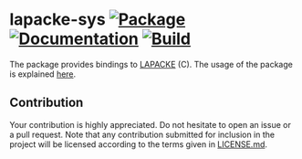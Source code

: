 # lapacke-sys [![Package][package-img]][package-url] [![Documentation][documentation-img]][documentation-url] [![Build][build-img]][build-url]

The package provides bindings to [LAPACKE] (C). The usage of the package is
explained [here][usage].

## Contribution

Your contribution is highly appreciated. Do not hesitate to open an issue or a
pull request. Note that any contribution submitted for inclusion in the project
will be licensed according to the terms given in [LICENSE.md](LICENSE.md).

[lapacke]: https://en.wikipedia.org/wiki/LAPACK
[usage]: https://blas-lapack-rs.github.io/usage

[build-img]: https://travis-ci.org/blas-lapack-rs/lapacke-sys.svg?branch=master
[build-url]: https://travis-ci.org/blas-lapack-rs/lapacke-sys
[documentation-img]: https://docs.rs/lapacke-sys/badge.svg
[documentation-url]: https://docs.rs/lapacke-sys
[package-img]: https://img.shields.io/crates/v/lapacke-sys.svg
[package-url]: https://crates.io/crates/lapacke-sys
